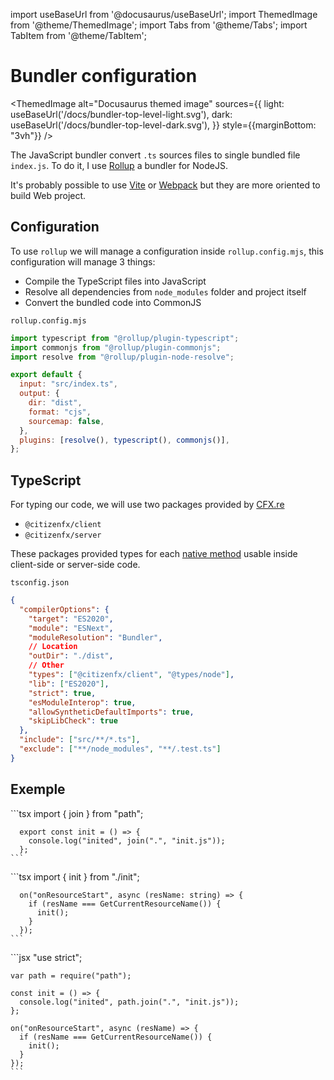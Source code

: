 import useBaseUrl from '@docusaurus/useBaseUrl';
import ThemedImage from '@theme/ThemedImage';
import Tabs from '@theme/Tabs';
import TabItem from '@theme/TabItem';

# Bundler configuration

<ThemedImage
alt="Docusaurus themed image"
sources={{
    light: useBaseUrl('/docs/bundler-top-level-light.svg'),
    dark: useBaseUrl('/docs/bundler-top-level-dark.svg'),
  }}
style={{marginBottom: "3vh"}}
/>

The JavaScript bundler convert `.ts` sources files to single bundled file `index.js`. To do it, I use [Rollup](https://rollupjs.org/introduction/) a bundler for NodeJS.

It's probably possible to use [Vite](https://vite.dev/) or [Webpack](https://webpack.js.org/) but they are more oriented to build Web project.

## Configuration

To use `rollup` we will manage a configuration inside `rollup.config.mjs`, this configuration will manage 3 things:

- Compile the TypeScript files into JavaScript
- Resolve all dependencies from `node_modules` folder and project itself
- Convert the bundled code into CommonJS

`rollup.config.mjs`

```jsx
import typescript from "@rollup/plugin-typescript";
import commonjs from "@rollup/plugin-commonjs";
import resolve from "@rollup/plugin-node-resolve";

export default {
  input: "src/index.ts",
  output: {
    dir: "dist",
    format: "cjs",
    sourcemap: false,
  },
  plugins: [resolve(), typescript(), commonjs()],
};
```

## TypeScript

For typing our code, we will use two packages provided by [CFX.re](http://CFX.re)

- `@citizenfx/client`
- `@citizenfx/server`

These packages provided types for each [native method](https://docs.fivem.net/natives/) usable inside client-side or server-side code.

`tsconfig.json`

```json
{
  "compilerOptions": {
    "target": "ES2020",
    "module": "ESNext",
    "moduleResolution": "Bundler",
    // Location
    "outDir": "./dist",
    // Other
    "types": ["@citizenfx/client", "@types/node"],
    "lib": ["ES2020"],
    "strict": true,
    "esModuleInterop": true,
    "allowSyntheticDefaultImports": true,
    "skipLibCheck": true
  },
  "include": ["src/**/*.ts"],
  "exclude": ["**/node_modules", "**/.test.ts"]
}
```

## Exemple

<Tabs>
  <TabItem value="init.ts" label="init.ts">
    ```tsx
      import { join } from "path";

      export const init = () => {
        console.log("inited", join(".", "init.js"));
      };
    ```

  </TabItem>
  
  <TabItem value="index.ts" label="index.ts">
    ```tsx
      import { init } from "./init";

      on("onResourceStart", async (resName: string) => {
        if (resName === GetCurrentResourceName()) {
          init();
        }
      });
    ```

  </TabItem>

  <TabItem value="bundle.js" label="bundle.js">
    ```jsx
    "use strict";

    var path = require("path");

    const init = () => {
      console.log("inited", path.join(".", "init.js"));
    };

    on("onResourceStart", async (resName) => {
      if (resName === GetCurrentResourceName()) {
        init();
      }
    });
    ```

  </TabItem>
</Tabs>
